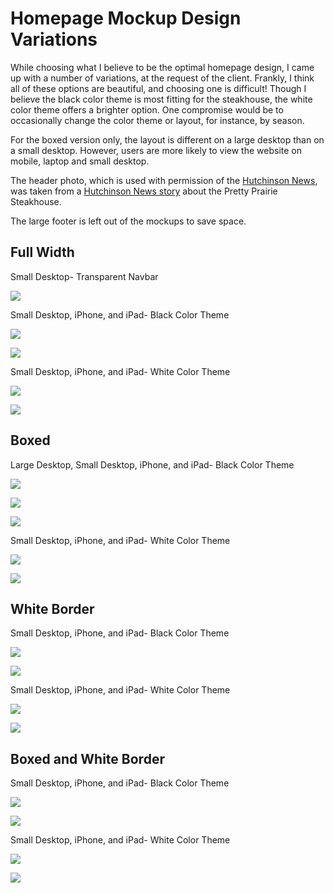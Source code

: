 # Homepage Mockup Design Variations

While choosing what I believe to be the optimal homepage design, I came up with a number of variations, at the request of the client. Frankly, I think all of these options are beautiful, and choosing one is difficult! Though I believe the black color theme is most fitting for the steakhouse, the white color theme offers a brighter option. One compromise would be to occasionally change the color theme or layout, for instance, by season.<br>

For the boxed version only, the layout is different on a large desktop than on a small desktop. However, users are more likely to view the website on mobile, laptop and small desktop.<br>

The header photo, which is used with permission of the [Hutchinson News](http://www.hutchnews.com), was taken from a [Hutchinson News story](http://www.hutchnews.com/projects/progress/progress-a-small-town-s-prairie-survival-rodeo-just-part/article_3d11eaba-435c-5be2-8716-47b73a5e7558.html) about the Pretty Prairie Steakhouse. 

The large footer is left out of the mockups to save space.

## Full Width

Small Desktop- Transparent Navbar

![](images/homepage-mockup-design-variations/laptop-no-navbar.jpg)

Small Desktop, iPhone, and iPad- Black Color Theme

![](images/homepage-mockup-design-variations/small-desktop-black-theme-full-width.jpg)

![](images/homepage-mockup-design-variations/mobile-black-theme-full-width.jpg)

Small Desktop, iPhone, and iPad- White Color Theme

![](images/homepage-mockup-design-variations/small-desktop-white-theme-full-width.jpg)

![](images/homepage-mockup-design-variations/mobile-white-theme-full-width.jpg)

## Boxed

Large Desktop, Small Desktop, iPhone, and iPad- Black Color Theme

![](images/homepage-mockup-design-variations/large-desktop-black-theme-boxed.jpg)

![](images/homepage-mockup-design-variations/small-desktop-black-theme-boxed.jpg)

![](images/homepage-mockup-design-variations/mobile-black-theme-boxed.jpg)

Small Desktop, iPhone, and iPad- White Color Theme

![](images/homepage-mockup-design-variations/small-desktop-white-theme-boxed.jpg)

![](images/homepage-mockup-design-variations/mobile-white-theme-boxed.jpg)

## White Border

Small Desktop, iPhone, and iPad- Black Color Theme

![](images/homepage-mockup-design-variations/small-desktop-black-theme-white-border.jpg)

![](images/homepage-mockup-design-variations/mobile-black-theme-white-border.jpg)

Small Desktop, iPhone, and iPad- White Color Theme

![](images/homepage-mockup-design-variations/small-desktop-white-theme-white-border.jpg)

![](images/homepage-mockup-design-variations/mobile-white-theme-white-border.jpg)

## Boxed and White Border

Small Desktop, iPhone, and iPad- Black Color Theme

![](images/homepage-mockup-design-variations/small-desktop-black-theme-boxed-and-white-border.jpg)

![](images/homepage-mockup-design-variations/mobile-black-theme-boxed-white-border.jpg)

Small Desktop, iPhone, and iPad- White Color Theme

![](images/homepage-mockup-design-variations/small-desktop-white-theme-boxed-and-white-border.jpg)

![](images/homepage-mockup-design-variations/mobile-white-theme-boxed-white-border.jpg)
